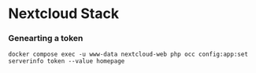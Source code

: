 # Nextcloud Stack

### Genearting a token

`docker compose exec -u www-data nextcloud-web php occ config:app:set serverinfo token --value homepage`